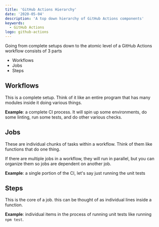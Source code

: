 ```yaml
---
title: 'GitHub Actions Hierarchy'
date: '2020-05-04'
description: 'A top down hierarchy of GitHub Actions components'
keywords:
  - GitHub Actions
logo: github-actions
---
```


Going from complete setups down to the atomic level of a GitHub Actions workflow consists of 3 parts

- Workflows
- Jobs
- Steps

## Workflows

This is a complete setup. Think of it like an entire program that has many modules inside it doing various things.

**Example**: a complete CI process. It will spin up some environments, do some linting, run some tests, and do other various checks.

## Jobs

These are individual chunks of tasks within a workflow. Think of them like functions that do one thing.

If there are multiple jobs in a workflow, they will run in parallel, but you can organize them so jobs are dependent on another job.

**Example**: a single portion of the CI, let's say just running the unit tests

## Steps

This is the core of a job. this can be thought of as individual lines inside a function.

**Example**: individual items in the process of running unit tests like running `npm test`.
